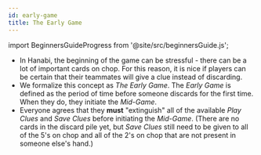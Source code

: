 ```yaml
---
id: early-game
title: The Early Game
---
```


import BeginnersGuideProgress from '@site/src/beginnersGuide.js';

<BeginnersGuideProgress id="early-game" />

- In Hanabi, the beginning of the game can be stressful - there can be a lot of important cards on chop. For this reason, it is nice if players can be certain that their teammates will give a clue instead of discarding.
- We formalize this concept as _The Early Game_. The _Early Game_ is defined as the period of time before someone discards for the first time. When they do, they initiate the _Mid-Game_.
- Everyone agrees that they **must** "extinguish" all of the available _Play Clues_ and _Save Clues_ before initiating the _Mid-Game_. (There are no cards in the discard pile yet, but _Save Clues_ still need to be given to all of the 5's on chop and all of the 2's on chop that are not present in someone else's hand.)
